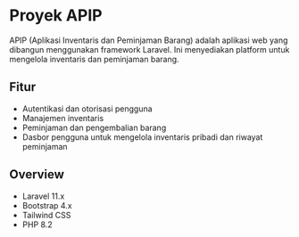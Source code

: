 # Proyek APIP

APIP (Aplikasi Inventaris dan Peminjaman Barang) adalah aplikasi web yang dibangun menggunakan framework Laravel. Ini menyediakan platform untuk mengelola inventaris dan peminjaman barang.

## Fitur

* Autentikasi dan otorisasi pengguna
* Manajemen inventaris
* Peminjaman dan pengembalian barang
* Dasbor pengguna untuk mengelola inventaris pribadi dan riwayat peminjaman

## Overview

* Laravel 11.x
* Bootstrap 4.x
* Tailwind CSS
* PHP 8.2

